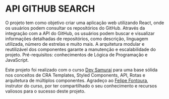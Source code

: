 # API GITHUB SEARCH

O projeto tem como objetivo criar uma aplicação web utilizando React, onde os usuários podem consultar os repositórios do GitHub. Através da integração com a API do GitHub, os usuários podem buscar e visualizar informações detalhadas de repositórios, como descrição, linguagem utilizada, número de estrelas e muito mais. A arquitetura modular e reutilizável dos componentes garante a manutenção e escalabilidade do projeto. Pré-requisitos: conhecimentos de Lógica de Programação e JavaScript.

Este projeto foi realizado com o curso [Dev Samurai](https://st.devsamurai.com.br/uwyaqr77/index.html?xpromo=ig-bio) para uma base sólida nos conceitos de CRA Templates, Styled Components, API, Rotas e arquitetura de múltiplos componentes. Agradeço ao [Felipe Fontoura](https://www.instagram.com/devsamurai/), instrutor do curso, por ter compartilhado o seu conhecimento e recursos valiosos para o sucesso deste projeto.
